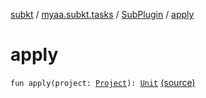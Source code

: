 [subkt](../../index.md) / [myaa.subkt.tasks](../index.md) / [SubPlugin](index.md) / [apply](./apply.md)

# apply

`fun apply(project: `[`Project`](https://docs.gradle.org/current/javadoc/org/gradle/api/Project.html)`): `[`Unit`](https://kotlinlang.org/api/latest/jvm/stdlib/kotlin/-unit/index.html) [(source)](https://github.com/Myaamori/SubKt/blob/0.1.12/src/main/kotlin/myaa/subkt/tasks/plugin.kt#L711)
